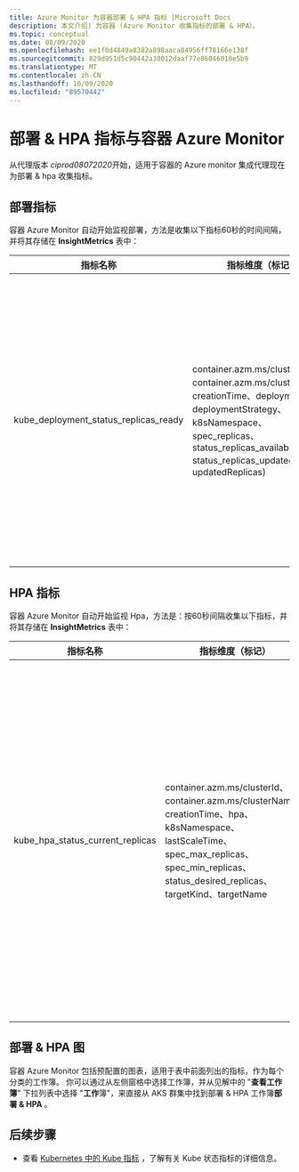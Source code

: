 ```yaml
---
title: Azure Monitor 为容器部署 & HPA 指标 |Microsoft Docs
description: 本文介绍) 为容器 (Azure Monitor 收集指标的部署 & HPA）。
ms.topic: conceptual
ms.date: 08/09/2020
ms.openlocfilehash: ee1f0d4849a8382a898aaca84956ff78166e138f
ms.sourcegitcommit: 829d951d5c90442a38012daaf77e86046018e5b9
ms.translationtype: MT
ms.contentlocale: zh-CN
ms.lasthandoff: 10/09/2020
ms.locfileid: "89570442"
---
```

# <a name="deployment--hpa-metrics-with-azure-monitor-for-containers"></a>部署 & HPA 指标与容器 Azure Monitor

从代理版本 *ciprod08072020*开始，适用于容器的 Azure monitor 集成代理现在为部署 & hpa 收集指标。

## <a name="deployment-metrics"></a>部署指标

容器 Azure Monitor 自动开始监视部署，方法是收集以下指标60秒的时间间隔，并将其存储在 **InsightMetrics** 表中：

|指标名称 |指标维度（标记） |说明 |
|------------|------------------------|------------|
|kube_deployment_status_replicas_ready |container.azm.ms/clusterId、container.azm.ms/clusterName、creationTime、deployment、deploymentStrategy、k8sNamespace、spec_replicas、status_replicas_available status_replicas_updated (状态. updatedReplicas)  | 此部署所面向的就绪盒总数 (readyReplicas) 。 下面是此指标的维度。 <ul> <li> 部署-部署的名称 </li> <li> k8sNamespace-部署的 Kubernetes 命名空间 </li> <li> deploymentStrategy-用于将 pod 替换为新 (规范的部署策略) </li><li> creationTime-部署创建时间戳 </li> <li> spec_replicas-所需的 pod (规范)  </li> <li>status_replicas_available-此部署 (目标) 目标 (的可用箱总数至少为 minReadySeconds) </li><li>status_replicas_updated-此部署的目标为具有所需的模板规范的非终止箱的总数 (updatedReplicas)  </li></ul>|

## <a name="hpa-metrics"></a>HPA 指标

容器 Azure Monitor 自动开始监视 Hpa，方法是：按60秒间隔收集以下指标，并将其存储在 **InsightMetrics** 表中：

|指标名称 |指标维度（标记） |说明 |
|------------|------------------------|------------|
|kube_hpa_status_current_replicas |container.azm.ms/clusterId、container.azm.ms/clusterName、creationTime、hpa、k8sNamespace、lastScaleTime、spec_max_replicas、spec_min_replicas、status_desired_replicas、targetKind、targetName | 此自动缩放程序管理的 pod 副本的当前数量 (currentReplicas) 。 下面是此指标的维度。 <ul> <li> hpa-HPA 的名称 </li> <li> HPA 的 k8sNamespace Kubernetes 命名空间 </li> <li> lastScaleTime-上次 HPA 将 pod 数量放大 (状态。 lastScaleTime) </li><li> creationTime-HPA 创建时间戳 </li> <li> spec_max_replicas-可由自动缩放程序 (maxReplicas 的 pod 数的上限)  </li> <li> spec_min_replicas-自动缩放程序可缩减的副本数的下限 (minReplicas)  </li><li>此自动缩放程序管理的 status_desired_replicas 所需的 pod 副本数 (desiredReplicas) </li><li>targetKind-HPA 的目标 (类型： scaleTargetRef)  </li><li>targetName-HPA 的目标 (spec.scaleTargetRef.name 的名称)  </li></ul>|

## <a name="deployment--hpa-charts"></a>部署 & HPA 图 

容器 Azure Monitor 包括预配置的图表，适用于表中前面列出的指标，作为每个分类的工作簿。 你可以通过从左侧窗格中选择工作簿，并从见解中的 "**查看工作簿**" 下拉列表中选择 "**工作**簿"，来直接从 AKS 群集中找到部署 & HPA 工作簿**部署 & HPA** 。

## <a name="next-steps"></a>后续步骤

- 查看 [Kubernetes 中的 Kube 指标](https://github.com/kubernetes/kube-state-metrics/tree/master/docs) ，了解有关 Kube 状态指标的详细信息。